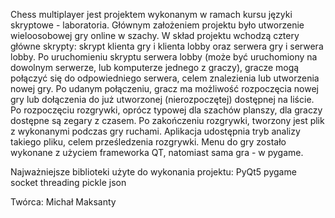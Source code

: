 Chess multiplayer jest projektem wykonanym w ramach kursu języki skryptowe - laboratoria. Głównym założeniem projektu było utworzenie wieloosobowej gry online w szachy. W skład projektu wchodzą cztery główne skrypty: skrypt klienta gry i klienta lobby oraz serwera gry i serwera lobby. Po uruchomieniu skryptu serwera lobby (może być uruchomiony na dowolnym serwerze, lub komputerze jednego z graczy), gracze mogą połączyć się do odpowiedniego serwera, celem znalezienia lub utworzenia nowej gry. Po udanym połączeniu, gracz ma możliwość rozpoczęcia nowej gry lub dołączenia do już utworzonej (nierozpoczętej) dostępnej na liście. Po rozpoczęciu rozgrywki, oprócz typowej dla szachów planszy, dla graczy dostępne są zegary z czasem. Po zakończeniu rozgrywki, tworzony jest plik z wykonanymi podczas gry ruchami. Aplikacja udostępnia tryb analizy takiego pliku, celem prześledzenia rozgrywki. Menu do gry zostało wykonane z użyciem frameworka QT, natomiast sama gra - w pygame.

Najważniejsze biblioteki użyte do wykonania projektu:
PyQt5
pygame
socket
threading
pickle
json

Twórca: Michał Maksanty
